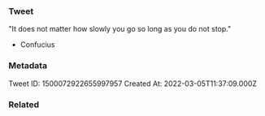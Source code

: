 ### Tweet
"It does not matter how slowly you go so long as you do not stop."

- Confucius

### Metadata
Tweet ID: 1500072922655997957
Created At: 2022-03-05T11:37:09.000Z

### Related

